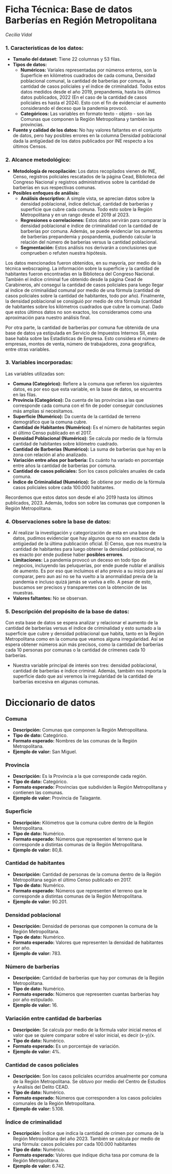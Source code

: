 # Ficha Técnica: Base de datos Barberías en Región Metropolitana
*Cecilia Vidal*




### 1. Características de los datos:
- **Tamaño del dataset:** Tiene 22 columnas y 53 filas.
- **Tipos de datos:**
  - **Numéricos:** Variales representadas por números enteros, son la Superficie en kilómetros cuadrados de cada comuna, Densidad poblacional comunal, la cantidad de barberías por comuna, la cantidad de casos policiales y el índice de criminalidad. Todos estos datos medidos desde el año 2019, prepandemia, hasta los últimos datos publicados, 2022 (En el caso de la cantidad de casos policiales es hasta el 2024). Esto con el fin de evidenciar el aumento considerando el deceso que la pandemia provocó.
  - **Categóricos:** Las variables en formato texto - objeto - son las Comunas que componen la Región Metropolitana y también las provincias.
- **Fuente y calidad de los datos:** No hay valores faltantes en el conjunto de datos, pero hay posibles errores en la columna Densidad poblacional dada la antigüedad de los datos publicados por INE respecto a los últimos Censos.




### 2. Alcance metodológico:
- **Metodología de recopilación:** Los datos recopilados vienen de INE, Censo, registros policiales rescatados de la página Cead, Biblioteca del Congreso Nacional y registros administrativos sobre la cantidad de barberías en sus respectivas comunas.
- **Posibles enfoques de análisis:**
  - **Análisis descriptivo:** A simple vista, se aprecian datos sobre la densidad poblacional, índice delictual, cantidad de barberías y superficie que cubre cada comuna. Todo esto sobre la Región Metropolitana y en un rango desde el 2019 al 2023.
  - **Regresiones o correlaciones:** Estos datos servirán para comparar la densidad poblacional e índice de criminalidad con la cantidad de barberías por comuna. Además, se puede evidenciar los aumentos de barberías prepandemia y pospandemia, pudiendo calcular la relación del número de barberías versus la cantidad poblacional.
  - **Segmentación:** Estos análisis nos derivarán a conclusiones que comprueben o refuten nuestra hipótesis.




Los datos mencionados fueron obtenidos, en su mayoría, por medio de la técnica webscraping. La información sobre la superficie y la cantidad de habitantes fueron encontradas en la Biblioteca del Congreso Nacional. También el índice criminal fue obtenido desde la página Cead de Carabineros, ahí conseguí la cantidad de casos policiales para luego llegar al índice de criminalidad comunal por medio de una fórmula (cantidad de casos policiales sobre la cantidad de habitantes, todo por año). Finalmente, la densidad poblacional se consiguió por medio de otra fórmula (cantidad de habitantes sobre los kilómetros cuadrados que cubre la comuna). Dado que estos últimos datos no son exactos, los consideramos como una aproximación para nuestro análisis final.




Por otra parte, la cantidad de barberías por comuna fue obtenida de una base de datos ya estipulada en Servicio de Impuestos Internos SII, esta base habla sobre las Estadísticas de Empresa. Esto considera el número de empresas, montos de venta, número de trabajadores, zona geográfica, entre otras variables.




### 3. Variables incorporadas: 
Las variables utilizadas son:
- **Comuna (Categórico):** Refiere a la comuna que refieren los siguientes datos, es por eso que esta variable, en la base de datos, se encuentra en las filas.
- **Provincia (Categórico):** Da cuenta de las provincias a las que corresponde cada comuna con el fin de poder conseguir conclusiones más amplias si necesitamos.
- **Superficie (Numérico):** Da cuenta de la cantidad de terreno demográfico que la comuna cubre.
- **Cantidad de Habitantes (Numérico):** Es el número de habitantes según el último Censo publicado en el 2017.
- **Densidad Poblacional (Numérico):** Se calcula por medio de la fórmula cantidad de habitantes sobre kilómetro cuadrado.
- **Cantidad de Barberías (Numérico):** La suma de barberías que hay en la zona con relación al año analizado.
- **Variación entre años por barbería:** Es cuánto ha variado en porcentaje entre años la cantidad de barberías por comuna.
- **Cantidad de casos policiales:** Son los casos policiales anuales de cada comuna.
- **Índice de Criminalidad (Numérico):** Se obtiene por medio de la fórmula casos policiales sobre cada 100.000 habitantes.




Recordemos que estos datos son desde el año 2019 hasta los últimos publicados, 2023. Además, todos son sobre las comunas que componen la Región Metropolitana.




### 4. Observaciones sobre la base de datos:
- Al realizar la investigación y categorización de esta en una base de datos, pudimos evidenciar que hay algunos que no son exactos dada la antigüedad de la última publicación oficial. El Censo, que nos muestra la cantidad de habitantes para luego obtener la densidad poblacional, no es exacto por ende pudiese haber **posibles errores**.
- **Limitaciones:** La pandemia provocó un deceso en todo tipo de negocios, incluyendo las peluquerías, por ende puede nublar el análisis de aumento. Es por eso que incluimos el año previo a su inicio para así comparar, pero aun así no se ha vuelto a la anormalidad previa de la pandemia e incluso quizá jamás se vuelva a ello. A pesar de esto, buscamos ser precisos y transparentes con la obtención de las muestras.
- **Valores faltantes:** No se observan.




### 5. Descripción del propósito de la base de datos:
Con esta base de datos se espera analizar y relacionar el aumento de la cantidad de barberías versus el índice de criminalidad y esto sumado a la superficie que cubre y densidad poblacional que habita, tanto en la Región Metropolitana como en la comuna que veamos alguna irregularidad. Así se espera obtener números aún más precisos, como la cantidad de barberías cada 10 personas por comunas o la cantidad de crímenes cada 10 barberías.




- Nuestra variable principal de interés son tres: densidad poblacional, cantidad de barberías e índice criminal. Además, también nos importa la superficie dado que así veremos la irregularidad de la cantidad de barberías excesiva en algunas comunas.




# Diccionario de datos




### Comuna
- **Descripción:** Comunas que componen la Región Metropolitana.
- **Tipo de dato:** Categórico.
- **Formato esperado:** Nombres de las comunas de la Región Metropolitana.
- **Ejemplo de valor:** San Miguel.


### Provincia
- **Descripción:** Es la Provincia a la que corresponde cada región.
- **Tipo de dato:** Categórico.
- **Formato esperado:** Provincias que subdividen la Región Metropolitana y contienen las comunas.
- **Ejemplo de valor:** Provincia de Talagante.


### Superficie
- **Descripción:** Kilómetros que la comuna cubre dentro de la Región Metropolitana.
- **Tipo de dato:** Numérico.
- **Formato esperado:** Números que representen el terreno que le corresponde a distintas comunas de la Región Metropolitana.
- **Ejemplo de valor:** 80,8.


### Cantidad de habitantes
- **Descripción:** Cantidad de personas de la comuna dentro de la Región Metropolitana según el último Censo publicado en 2017.
- **Tipo de dato:** Numérico.
- **Formato esperado:** Números que representen el terreno que le corresponde a distintas comunas de la Región Metropolitana.
- **Ejemplo de valor:** 90.201.


### Densidad poblacional
- **Descripción:** Densidad de personas que componen la comuna de la Región Metropolitana.
- **Tipo de dato:** Numérico.
- **Formato esperado:** Valores que representen la densidad de habitantes por año.
- **Ejemplo de valor:** 783.




### Número de barberías
- **Descripción:** Cantidad de barberías que hay por comunas de la Región Metropolitana.
- **Tipo de dato:** Numérico.
- **Formato esperado:** Números que representen cuantas barberías hay por año estipulado.
- **Ejemplo de valor:** 16.


### Variación entre cantidad de barberías
- **Descripción:** Se calcula por medio de la fórmula valor inicial menos el valor que se quiere comparar sobre el valor inicial, es decir (x-y)/x.
- **Tipo de dato:** Numérico.
- **Formato esperado:** Es un porcentaje de variación.
- **Ejemplo de valor:** 4%.


### Cantidad de casos policiales
- **Descripción:** Son los casos policiales ocurridos anualmente por comuna de la Región Metropolitana. Se obtuvo por medio del Centro de Estudios y Análisis del Delito CEAD.
- **Tipo de dato:** Numérico.
- **Formato esperado:** Números que corresponden a los casos policiales comunales de la Región Metropolitana.
- **Ejemplo de valor:** 5.108.


### Índice de criminalidad
- **Descripción:** Índice que indica la cantidad de crimen por comuna de la Región Metropolitana del año 2023. También se calcula por medio de una fórmula: casos policiales por cada 100.000 habitantes
- **Tipo de dato:** Numérico.
- **Formato esperado:** Valores que indique dicha tasa por comuna de la Región Metropolitana.
- **Ejemplo de valor:** 6.742.

